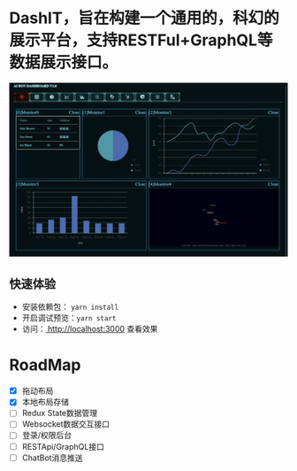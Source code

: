 # DashIT，旨在构建一个通用的，科幻的展示平台，支持RESTFul+GraphQL等数据展示接口。

![./docs/img/overview.jpg](./docs/img/overview.jpg)


## 快速体验
* 安装依赖包： `yarn install`
* 开启调试预览：`yarn start`
* 访问：[ http://localhost:3000](http://localhost:3000/) 查看效果

# RoadMap

- [X] 拖动布局
- [X] 本地布局存储
- [ ] Redux State数据管理
- [ ] Websocket数据交互接口
- [ ] 登录/权限后台
- [ ] RESTApi/GraphQL接口
- [ ] ChatBot消息推送
